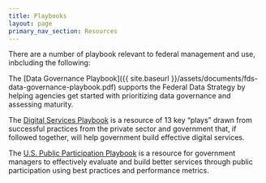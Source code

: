 ```yaml
---
title: Playbooks
layout: page
primary_nav_section: Resources
---
```


There are a number of playbook relevant to federal
management and use, inbcluding the following:

The [Data Governance Playbook]({{ site.baseurl }}/assets/documents/fds-data-governance-playbook.pdf) supports the Federal Data Strategy by helping agencies get started with prioritizing data governance and assessing maturity. 

The [Digital Services Playbook](https://playbook.cio.gov/) is a resource of 13 key “plays” drawn from successful practices from the private sector and government that, if followed together, will help government build effective digital services.

The [U.S. Public Participation Playbook](https://participation.usa.gov/) is a resource for government managers
to effectively evaluate and build better services through public participation
using best practices and performance metrics.



